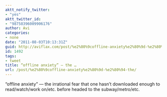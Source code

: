 ```yaml
---
aktt_notify_twitter:
- "yes"
aktt_twitter_id:
- "98758396009906176"
author: Avi
categories:
- none
date: "2011-08-03T10:13:31Z"
guid: http://aviflax.com/post/%e2%80%9coffline-anxiety%e2%80%9d-%e2%80%94-the/
id: 1492
tags:
- tweet
title: “offline anxiety” — the …
url: /post/%e2%80%9coffline-anxiety%e2%80%9d-%e2%80%94-the/
---
```

“offline anxiety” — the irrational fear that one hasn’t downloaded enough to read/watch/work on/etc. before headed to the subway/metro/etc.